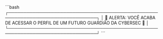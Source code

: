 ´´´bash
┌───────────────────────────────────────────────────────────────────────────────┐
│ 🚨 ALERTA: VOCÊ ACABA DE ACESSAR O PERFIL DE UM FUTURO GUARDIÃO DA CYBERSEC 🚨 │
└───────────────────────────────────────────────────────────────────────────────┘
´´´
